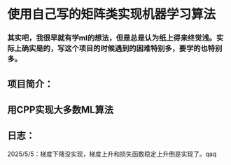 # 使用自己写的矩阵类实现机器学习算法

### 其实吧，我很早就有学ml的想法，但是总是认为纸上得来终觉浅。实际上确实是的，写这个项目的时候遇到的困难特别多，要学的也特别多。

## 项目简介：

## 用CPP实现大多数ML算法

## 日志：

2025/5/5：梯度下降没实现，梯度上升和损失函数稳定上升倒是实现了。qaq
